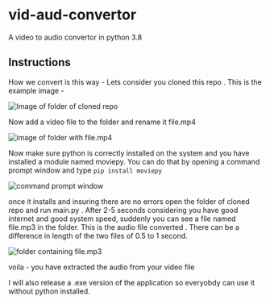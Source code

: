 # vid-aud-convertor
A video to audio convertor in python 3.8

## Instructions
How we convert is this way - 
Lets consider you cloned this repo . 
This is the example image - 

![Image of folder of cloned repo](https://i.ibb.co/gM5gPHb/Screenshot-2021-10-10-153102.png)

Now add a video file to the folder and rename it file.mp4

![image of folder with file.mp4](https://i.ibb.co/10YrVsL/Captre.jpg)

Now make sure python is correctly installed on the system and you have installed a module named moviepy. You can do that by opening a command prompt window and type ```pip install moviepy```

![command prompt window](https://i.ibb.co/pxvzFtk/h.jpg)

once it installs and insuring there are no errors open the folder of cloned repo and run main.py . After 2-5 seconds considering you have good internet and good system speed, suddenly you can see a file named file.mp3 in the folder. This is the audio file converted . There can be a difference in length of the two files of 0.5 to 1 second. 

![folder containing file.mp3](https://i.ibb.co/VSmrcVP/Capte.jpg)

voila - you have extracted the audio from your video file

I will also release a .exe version of the application so everyobdy can use it without python installed.
